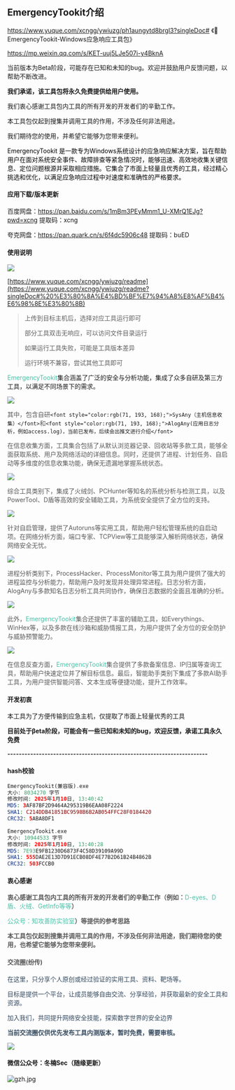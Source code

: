 
## EmergencyTookit介绍

https://www.yuque.com/xcngg/ywiuzg/ph1aungytd8brgl3?singleDoc# 《🌟EmergencyTookit-Windows应急响应工具包》

https://mp.weixin.qq.com/s/KET-uuj5LJe507i-y4BknA

当前版本为Beta阶段，可能存在已知和未知的bug。欢迎并鼓励用户反馈问题，以帮助不断改进。

**我们承诺，该工具包将永久免费提供给用户使用。**

我们衷心感谢工具包内工具的所有开发的开发者们的辛勤工作。

本工具包仅起到搜集并调用工具的作用，不涉及任何非法用途。

我们期待您的使用，并希望它能够为您带来便利。

<font style="color:rgb(6, 6, 7);">EmergencyTookit 是一款专为Windows系统设计的应急响应解决方案，旨在帮助用户在面对系统安全事件、故障排查等紧急情况时，能够迅速、高效地收集关键信息、定位问题根源并采取相应措施。它集合了市面上轻量且优秀的工具，经过精心挑选和优化，以满足应急响应过程中对速度和准确性的严格要求。</font>

#### 应用下载/版本更新

百度网盘：https://pan.baidu.com/s/1mBm3PEyMmm1_U-XMrQ1EJg?pwd=xcng 提取码：xcng

夸克网盘：https://pan.quark.cn/s/6f4dc5906c48 提取码：buED

#### 使用说明
![](https://cdn.nlark.com/yuque/0/2025/png/34204415/1736687981318-c9549a13-41bf-4b5f-838b-a66fe64d7b9c.png)

[https://www.yuque.com/xcngg/ywiuzg/readme](https://www.yuque.com/xcngg/ywiuzg/readme?singleDoc#%20%E3%80%8A%E4%BD%BF%E7%94%A8%E8%AF%B4%E6%98%8E%E3%80%8B)

> 上传到目标主机后，选择对应工具运行即可
>
> 部分工具双击无响应，可以访问文件目录运行
>
> 如果运行工具失败，可能是工具版本差异
>
> 运行环境不兼容，尝试其他工具即可
>

<font style="color:rgb(71, 193, 168);">EmergencyTookit</font>集合涵盖了广泛的安全与分析功能，集成了众多自研及第三方工具，以满足不同场景下的需求。

![](https://cdn.nlark.com/yuque/0/2025/webp/34204415/1736689875604-e15d6290-9632-4bd2-8402-5f27cd3cfa6b.webp)

<font style="color:rgb(89, 89, 89);">其中，包含自研</font>`<font style="color:rgb(71, 193, 168);">SysAny（主机信息收集）</font>`<font style="color:rgb(89, 89, 89);">和</font>`<font style="color:rgb(71, 193, 168);">AlogAny(应用日志分析，例如access.log)，当前已发布，后续会出推文进行介绍</font>`

<font style="color:rgb(89, 89, 89);">在信息收集方面，工具集合包括了从默认浏览器记录、回收站等多款工具，能够全面获取系统、用户及网络活动的详细信息。</font><font style="color:rgb(89, 89, 89);">同时，还提供了进程、计划任务、自启动等多维度的信息收集功能，确保无遗漏地掌握系统状态。</font>

![](https://cdn.nlark.com/yuque/0/2025/webp/34204415/1736689875654-7080f09e-6794-4210-a868-92a9627b8679.webp)

<font style="color:rgb(89, 89, 89);">综合工具类别下，集成了火绒剑、PCHunter等知名的系统分析与检测工具，以及PowerTool、D盾等高效的安全辅助工具，为系统安全提供了全方位的支持。</font>

![](https://cdn.nlark.com/yuque/0/2025/webp/34204415/1736689875624-b7faab22-6620-4096-9bc2-4ffe2fe5c555.webp)

<font style="color:rgb(89, 89, 89);">针对自启管理，提供了Autoruns等实用工具，帮助用户轻松管理系统的自启动项。在网络分析方面，端口专家、TCPView等工具能够深入解析网络状态，确保网络安全无忧。</font>

![](https://cdn.nlark.com/yuque/0/2025/webp/34204415/1736689875651-08d3300e-a541-49ac-b392-b751153578c8.webp)

<font style="color:rgb(89, 89, 89);">进程分析类别下，ProcessHacker、ProcessMonitor等工具为用户提供了强大的进程监控与分析能力，帮助用户及时发现并处理异常进程。日志分析方面，AlogAny与多款知名日志分析工具共同协作，确保日志数据的全面且准确的分析。</font>

![](https://cdn.nlark.com/yuque/0/2025/webp/34204415/1736689875730-4a185e43-d093-4439-a7cc-527358c42c97.webp)

<font style="color:rgb(89, 89, 89);">此外，</font><font style="color:rgb(71, 193, 168);">EmergencyTookit</font><font style="color:rgb(89, 89, 89);">集合还提供了丰富的辅助工具，如Everythings、WinHex等，以及多款在线沙箱和威胁情报工具，为用户提供了全方位的安全防护与威胁预警能力。</font>

![](https://cdn.nlark.com/yuque/0/2025/webp/34204415/1736689875868-c98e0334-9190-40ff-a5be-2674cd542b58.webp)

<font style="color:rgb(89, 89, 89);">在信息反查方面，</font><font style="color:rgb(71, 193, 168);">EmergencyTookit</font><font style="color:rgb(89, 89, 89);">集合提供了多款备案信息、IP归属等查询工具，帮助用户快速定位并了解目标信息。最后，智能助手类别下集成了多款AI助手工具，为用户提供智能问答、文本生成等便捷功能，提升工作效率。</font>

#### 开发初衷
本工具为了方便传输到应急主机，仅提取了市面上轻量优秀的工具

**目前处于βeta阶段，可能会有一些已知和未知的bug，欢迎反馈，承诺工具永久免费**

**----------------------------------------------------------------------**

#### hash校验
```php
EmergencyTookit(兼容版).exe
大小: 8034270 字节
修改时间: 2025年1月10日, 13:40:42
MD5: 3AF87BF2D9464A295319B6EAA08F2224
SHA1: C214DDB41851BC9598B6B2AB054FFC28F0184420
CRC32: 5ABA8DF1

EmergencyTookit.exe
大小: 10944533 字节
修改时间: 2025年1月10日, 13:40:28
MD5: 7E93E9FB1230D6873F4C58D39109A99D
SHA1: 555DAE2E13D7D91ECB08DF4E77B2D61B24B4862B
CRC32: 503FCCB0
```

#### 衷心感谢
**<font style="color:rgb(89, 89, 89);">衷心感谢工具包内工具的所有开发的开发者们的辛勤工作（例如：</font>**<font style="color:rgb(71, 193, 168);">D-eyes、D盾、火绒、GetInfo等等</font>**<font style="color:rgb(89, 89, 89);">）</font>**

<font style="color:rgb(71, 193, 168);">公众号：知攻善防实验室</font>**<font style="color:rgb(89, 89, 89);">）等提供的参考思路</font>**

**<font style="color:rgb(89, 89, 89);">本工具包仅起到搜集并调用工具的作用，不涉及任何非法用途，我们期待您的使用，也希望它能够为您带来便利。</font>**

#### <font style="color:rgb(89, 89, 89);">交流圈(纷传)</font>
<font style="color:rgb(52, 73, 94);">在这里，只分享个人原创或经过验证的实用工具、资料、靶场等。</font>

<font style="color:rgb(52, 73, 94);">目标是提供一个平台，让成员能够自由交流、分享经验，并获取最新的安全工具和资源。</font>

<font style="color:rgb(52, 73, 94);">加入我们，共同提升网络安全技能，探索数字世界的安全边界</font>

**<font style="color:rgb(52, 73, 94);">当前交流圈仅供优先发布工具内测版本，暂时免费，需要审核。</font>**

![](https://cdn.nlark.com/yuque/0/2025/png/34204415/1737263752633-bdb31240-7380-49a3-a3a9-cb8ed15d39c9.png)

#### 微信公众号：冬楠Sec（随缘更新）

![gzh.jpg](https://cdn.nlark.com/yuque/0/2025/jpeg/34204415/1736486718754-761eef0c-c62d-4763-851e-322f1fef7374.jpeg?x-oss-process=image%2Fformat%2Cwebp)
